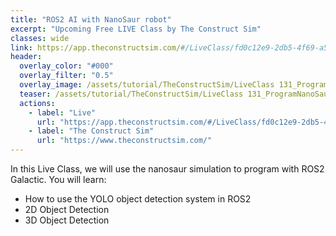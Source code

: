 ```yaml
---
title: "ROS2 AI with NanoSaur robot"
excerpt: "Upcoming Free LIVE Class by The Construct Sim"
classes: wide
link: https://app.theconstructsim.com/#/LiveClass/fd0c12e9-2db5-4f69-a5bb-146b891bc69e
header:
  overlay_color: "#000"
  overlay_filter: "0.5"
  overlay_image: /assets/tutorial/TheConstructSim/LiveClass 131_ProgramNanoSaurwithROS2_TheConstruct.png
  teaser: /assets/tutorial/TheConstructSim/LiveClass 131_ProgramNanoSaurwithROS2_TheConstruct.png
  actions:
    - label: "Live"
      url: "https://app.theconstructsim.com/#/LiveClass/fd0c12e9-2db5-4f69-a5bb-146b891bc69e"
    - label: "The Construct Sim"
      url: "https://www.theconstructsim.com/"
---
```


In this Live Class, we will use the nanosaur simulation to program with ROS2 Galactic. You will learn:

* How to use the YOLO object detection system in ROS2
* 2D Object Detection
* 3D Object Detection
